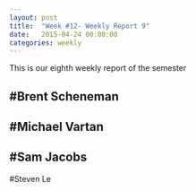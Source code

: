 ```yaml
---
layout: post
title:  "Week #12- Weekly Report 9"
date:   2015-04-24 00:00:00
categories: weekly
---
```


This is our eighth weekly report of the semester

#Brent Scheneman
---

#Michael Vartan 
---

#Sam Jacobs
---
#Steven Le

